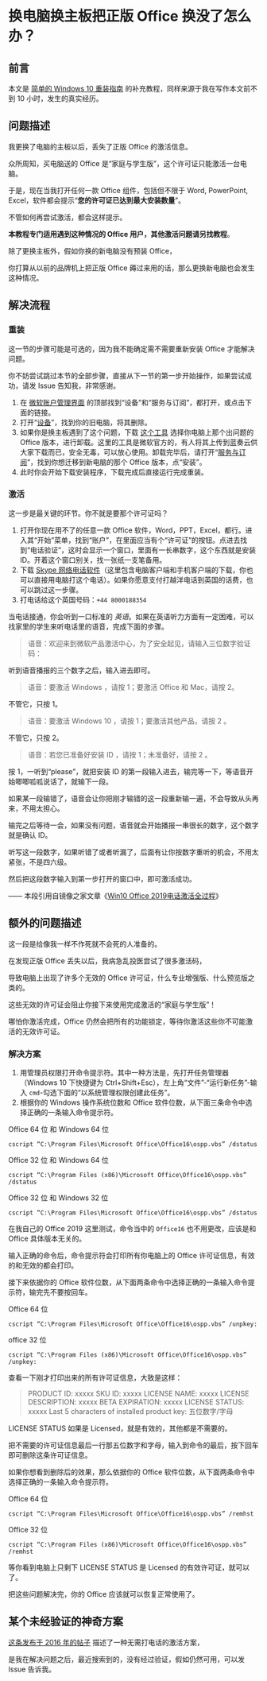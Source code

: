 # 换电脑换主板把正版 Office 换没了怎么办？

## 前言

本文是 [简单的 Windows 10 重装指南](https://github.com/RisingInIris2017/Tadokoro-Teatime/blob/master/Notebook/%E6%9D%82%E9%A1%B9/%E7%AE%80%E5%8D%95%E7%9A%84%20Windows%2010%20%E9%87%8D%E8%A3%85%E6%8C%87%E5%8D%97.md) 的补充教程，同样来源于我在写作本文前不到 10 小时，发生的真实经历。

## 问题描述

我更换了电脑的主板以后，丢失了正版 Office 的激活信息。

众所周知，买电脑送的 Office 是“家庭与学生版”，这个许可证只能激活一台电脑。

于是，现在当我打开任何一款 Office 组件，包括但不限于 Word, PowerPoint, Excel，软件都会提示“**您的许可证已达到最大安装数量**”。

不管如何再尝试激活，都会这样提示。

**本教程专门适用遇到这种情况的 Office 用户，其他激活问题请另找教程**。

除了更换主板外，假如你换的新电脑没有预装 Office，

你打算从以前的品牌机上把正版 Office 薅过来用的话，那么更换新电脑也会发生这种情况。

## 解决流程

### 重装

这一节的步骤可能是可选的，因为我不能确定需不需要重新安装 Office 才能解决问题。

你不妨尝试跳过本节的全部步骤，直接从下一节的第一步开始操作，如果尝试成功，请发 Issue 告知我，非常感谢。

1. 在 [微软账户管理界面](https://account.microsoft.com/) 的顶部找到“设备”和“服务与订阅”，都打开，或点击下面的链接。
2. 打开“[设备](https://account.microsoft.com/devices)”，找到你的旧电脑，将其删除。
3. 如果你是换主板遇到了这个问题，下载 [这个工具](https://wwd.lanzoui.com/ioj6Tz0k65g) 选择你电脑上那个出问题的 Office 版本，进行卸载。这里的工具是微软官方的，有人将其上传到蓝奏云供大家下载而已，安全无毒，可以放心使用。卸载完毕后，请打开“[服务与订阅](https://account.microsoft.com/services)”，找到你想迁移到新电脑的那个 Office 版本，点“安装”。
4. 此时你会开始下载安装程序，下载完成后直接运行完成重装。

### 激活

这一步是最关键的环节。你不就是要那个许可证吗？

1. 打开你现在用不了的任意一款 Office 软件，Word，PPT，Excel，都行。进入其“开始”菜单，找到“账户”，在里面应当有个“许可证”的按钮。点进去找到“电话验证”，这时会显示一个窗口，里面有一长串数字，这个东西就是安装 ID。开着这个窗口别关，找一张纸一支笔备用。
2. 下载 [Skype 网络电话软件](https://www.skype.com/en/get-skype/)（这里包含电脑客户端和手机客户端的下载，你也可以直接用电脑打这个电话）。如果你愿意支付打越洋电话到英国的话费，也可以跳过这一步骤。
3. 打电话给这个英国号码：`+44 8000188354`

当电话接通，你会听到一口标准的 *英语*。如果在英语听力方面有一定困难，可以找家里的学生来听电话里的语音，完成下面的步骤。

> 语音：欢迎来到微软产品激活中心，为了安全起见，请输入三位数字验证码：

听到语音播报的三个数字之后，输入进去即可。

> 语音：要激活 Windows ，请按 1；要激活 Office 和 Mac，请按 2。

不管它，只按 1。

> 语音：要激活 Windows 10 ，请按 1；要激活其他产品，请按 2 。

不管它，只按 2。

> 语音：若您已准备好安装 ID ，请按 1；未准备好，请按 2 。

按 1，一听到“please”，就把安装 ID 的第一段输入进去，输完等一下，等语音开始唧唧呱呱说话了，就输下一段。

如果某一段输错了，语音会让你把刚才输错的这一段重新输一遍，不会导致从头再来，不用太担心。

输完之后等待一会，如果没有问题，语音就会开始播报一串很长的数字，这个数字就是确认 ID。

听写这一段数字，如果听错了或者听漏了，后面有让你按数字重听的机会，不用太紧张，不是四六级。

然后把这段数字输入到第一步打开的窗口中，即可激活成功。

—— 本段引用自镜像之家文章《[Win10 Office 2019电话激活全过程](https://www.win10com.com/wzjc/soft/28428.html)》

## 额外的问题描述

这一段是给像我一样不作死就不会死的人准备的。

在发现正版 Office 丢失以后，我病急乱投医尝试了很多激活码，

导致电脑上出现了许多个无效的 Office 许可证，什么专业增强版、什么预览版之类的。

这些无效的许可证会阻止你接下来使用完成激活的“家庭与学生版”！

哪怕你激活完成，Office 仍然会把所有的功能锁定，等待你激活这些你不可能激活的无效许可证。

### 解决方案

1. 用管理员权限打开命令提示符。其中一种方法是，先打开任务管理器（Windows 10 下快捷键为 Ctrl+Shift+Esc），左上角“文件”-“运行新任务”-输入 `cmd`-勾选下面的“以系统管理权限创建此任务”。
2. 根据你的 Windows 操作系统位数和 Office 软件位数，从下面三条命令中选择正确的一条输入命令提示符。

Office 64 位 和 Windows 64 位

`cscript “C:\Program Files\Microsoft Office\Office16\ospp.vbs” /dstatus`

Office 32 位 和 Windows 64 位

`cscript “C:\Program Files (x86)\Microsoft Office\Office16\ospp.vbs” /dstatus`

Office 32 位 和 Windows 32 位

`cscript “C:\Program Files\Microsoft Office\Office16\ospp.vbs” /dstatus`

在我自己的 Office 2019 这里测试，命令当中的 `Office16` 也不用更改，应该是和 Office 具体版本无关的。

输入正确的命令后，命令提示符会打印所有你电脑上的 Office 许可证信息，有效的和无效的都会打印。

接下来依据你的 Office 软件位数，从下面两条命令中选择正确的一条输入命令提示符，输完先不要按回车。

Office 64 位

`cscript “C:\Program Files\Microsoft Office\Office16\ospp.vbs” /unpkey:`

office 32 位

`cscript “C:\Program Files (x86)\Microsoft Office\Office16\ospp.vbs” /unpkey:`

查看一下刚才打印出来的所有许可证信息，大致是这样：

> PRODUCT ID: xxxxx
> SKU ID: xxxxx
> LICENSE NAME: xxxxx
> LICENSE DESCRIPTION: xxxxx
> BETA EXPIRATION: xxxxx
> LICENSE STATUS: xxxxx
> Last 5 characters of installed product key: 五位数字/字母

LICENSE STATUS 如果是 Licensed，就是有效的，其他都是不需要的。

把不需要的许可证信息最后一行那五位数字和字母，输入到命令的最后，按下回车即可删除这条许可证信息。

如果你想看到删除后的效果，那么依据你的 Office 软件位数，从下面两条命令中选择正确的一条输入命令提示符。

Office 64 位

`cscript “C:\Program Files\Microsoft Office\Office16\ospp.vbs” /remhst`

Office 32 位

`cscript “C:\Program Files (x86)\Microsoft Office\Office16\ospp.vbs” /remhst`

等你看到电脑上只剩下 LICENSE STATUS 是 Licensed 的有效许可证，就可以了。

把这些问题解决完，你的 Office 应该就可以恢复正常使用了。

## 某个未经验证的神奇方案

[这条发布于 2016 年的帖子](https://www.jumin.cc/T-248093-1-1.html) 描述了一种无需打电话的激活方案，

是我在解决问题之后，最近搜索到的，没有经过验证，假如仍然可用，可以发 Issue 告诉我。
